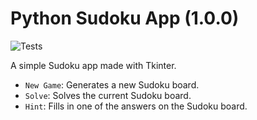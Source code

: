 # Python Sudoku App (1.0.0)
![Tests](https://github.com/JohN100x1/sudoku_solver/workflows/Tests/badge.svg)

A simple Sudoku app made with Tkinter.
- `New Game`: Generates a new Sudoku board.
- `Solve`: Solves the current Sudoku board.
- `Hint`: Fills in one of the answers on the Sudoku board.